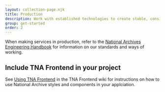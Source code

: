 ```yaml
---
layout: collection-page.njk
title: Production
description: Work with established technologies to create stable, consistent services.
group: get-started
order: 2
---
```


When making services in production, refer to the [National Archives Engineering Handbook](https://nationalarchives.github.io/engineering-handbook/) for information on our standards and ways of working.

## Include TNA Frontend in your project

See [Using TNA Frontend](https://github.com/nationalarchives/tna-frontend/wiki/Using-TNA-Frontend) in the TNA Frontend wiki for instructions on how to use National Archive styles and components in your applciation.
